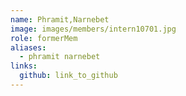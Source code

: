 ```yaml
---
name: Phramit,Narnebet 
image: images/members/intern10701.jpg 
role: formerMem
aliases:
  - phramit narnebet
links:
  github: link_to_github 
---
```

